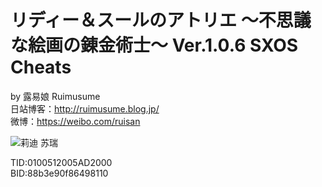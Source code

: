 # リディー＆スールのアトリエ ～不思議な絵画の錬金術士～ Ver.1.0.6 SXOS Cheats
by 露易娘 Ruimusume</br>
日站博客：http://ruimusume.blog.jp/</br>
微博：https://weibo.com/ruisan</br>

<img src="https://imgur.com/GSh6LGl.jpg" alt="莉迪 苏瑞"/>

TID:0100512005AD2000</br>
BID:88b3e90f86498110
